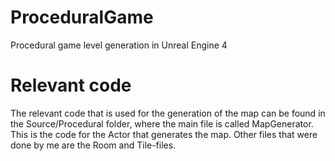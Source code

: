 # ProceduralGame
Procedural game level generation in Unreal Engine 4

# Relevant code
The relevant code that is used for the generation of the map can be found in the Source/Procedural folder, where the main file is called MapGenerator. This is the code for the Actor that generates the map. Other files that were done by me are the Room and Tile-files.
